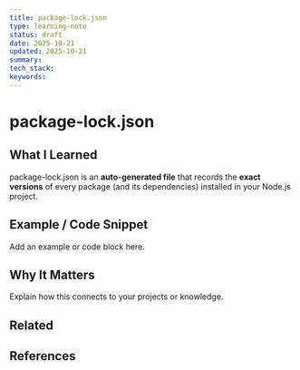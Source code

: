 ```yaml
---
title: package-lock.json
type: learning-note
status: draft
date: 2025-10-21
updated: 2025-10-21
summary:
tech_stack:
keywords:
---
```

# package-lock.json

## What I Learned
package-lock.json is an **auto-generated file** that records the **exact versions** of every package (and its dependencies) installed in your Node.js project.

## Example / Code Snippet
Add an example or code block here.

## Why It Matters
Explain how this connects to your projects or knowledge.

## Related 

## References
